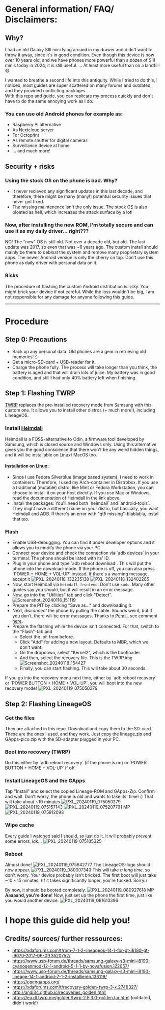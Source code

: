 # General information/ FAQ/ Disclaimers:

## Why?
I had an old Galaxy SIII mini lying around in my drawer and didn't want to throw it away, since it's in good condition.
Even though this device is now over 10 years old, and we have phones more powerful than a dozen of SIII minis today in 2024, it is still useful.
... At least more useful than on a landfill! 😄

I wanted to breathe a second life into this antiquity.
While I tried to do this, I noticed, most guides are super scattered on many forums and outdated, and they provided conflicting packages.  
With this repo and guide, you can replicate my process quickly and don't have to do the same annoying work as I do.  

### You can use old Android phones for example as:
* Raspberry Pi alternative
* As Nextcloud server
* For Octoprint
* As remote shutter for digital cameras
* Surveillance device at home
* ... and much more!

## Security + risks
### Using the stock OS on the phone is bad. Why?
* It never recieved any significant updates in this last decade, and therefore, there might be many (many!) potential security issues that never got fixed.
* The missing maintenence isn't the only issue. The stock OS is also bloated as hell, which increases the attack surface by a lot!
### Now, after installing the new ROM, I'm totally secure and can use it as my daily driver... right???
NO! The "new" OS is still old. Not over a decade old, but old. The last update was 2017, so even that was ~6 years ago.
The custom install should mainly be there to debloat the system and remove many proprietary system apps. The newer Android version is only the cherry on top.
Don't use this phone as daily driver with personal data on it.

### Risks
The procedure of flashing the custom Android distribution is risky. You might brick your device if not careful.
While the loss wouldn't be big, I am not responsible for any damage for anyone following this guide.

---

# Procedure
## Step 0: Precautions
- Back up any personal data. Old phones are a gem in retrieving old memories! :)
- Get a micro-SD-card + USB-reader for it.
- Charge the phone fully. The process will take longer than you think, the battery is aged and that will drain lots of juice.
My battery was in good condition, and still I had only 40% battery left when finishing.

## Step 1: Flashing TWRP
[TWRP](https://twrp.me/) replaces the pre-installed recovery mode from Samsung with this custom one. It allows you to install other distros (+ much more!), including LineageOS.
### Install [Heimdall](https://github.com/Benjamin-Dobell/Heimdall)
Heimdall is a FOSS-alternative to Odin, a firmware tool developed by Samsung, which is closed source and Windows only.
Using this alternative gives you the good conscience that there won't be any weird hidden things, and it will be installable on Linux/ MacOS too.
#### Installation on Linux:
* Since I use Fedora Silverblue (image based system), I need to work in containers. Therefore, I used my Arch-container in Distrobox.
  If you use a traditional (mutable) distro, like Mint or Fedora Workstation, you can choose to install it on your host directly.
  If you use Mac or Windows, read the documentation of Heimdall in the link above.
* Install the packages: You'll need both ´heimdall´ and ´android-tools´. They might have a different name on your distro, but basically, you want Heimdall and ADB. If there's an error with "qt5 missing"-blablabla, install that too.
### Flash
* Enable USB-debugging. You can find it under developer options and it allows you to modify the phone via your PC.
* Connect your device and check the connection via ´adb devices´ in your terminal. The phone should be listed with its' ID.
* Plug in your phone and type ´adb reboot download´. This will put the phone into the download-mode.
  If the phone is off, you can also press `POWER + HOME + VOL-UP´ instead.
If there's a warning message, accept it ![PXL_20240118_132235138](https://github.com/gluckgluckwasserbauch/galaxy-s3mini-secondlife/assets/99470494/ce53826b-60aa-4018-ba5f-46f124a15115)
![PXL_20240118_132402265](https://github.com/gluckgluckwasserbauch/galaxy-s3mini-secondlife/assets/99470494/a11c1488-36c4-41c6-a2e8-54082af59d29)
* Now, start Heimdall via `heimdall-frontend`. Don't use `sudo`. Many other guides say you should, but it will result in an error message.
* Now, go into the "Utilities" tab and click "Detect".
![Screenshot_20240118_151119](https://github.com/gluckgluckwasserbauch/galaxy-s3mini-secondlife/assets/99470494/5bf32fae-3ab9-42c0-8403-d6481c4abc56)
* Prepare the PIT by clicking "Save as..." and downloading it.
* Next, *disconnect* the phone by pulling the cable. 
Sounds weird, but if you don't, there will be error messages. 
Thanks to [Pemill](https://github.com/pemill), see comment [here](https://github.com/Benjamin-Dobell/Heimdall/issues/364#issuecomment-277053119).
* Prepare the flashing while the device isn't connected.
For that, switch to the "Flash"-tab and
  * Select the .pit from before.
  * Click "Add" for adding a new layout. Defaults to MBR, which we don't want.
  * On the dropdown, select "Kernel2", which is the bootloader
  * And then, select the recovery file. This is the TWRP.img
  ![Screenshot_20240118_154427](https://github.com/gluckgluckwasserbauch/galaxy-s3mini-secondlife/assets/99470494/0977f492-24ef-4d1c-b871-1a79b09b77f1)
  * Finally, you can start flashing. This will take about 30 seconds.

If you go into the recovery menu next time, either by ´adb reboot recovery´ or ´POWER BUTTON + HOME + VOL-UP´, you will boot into the new recovery mode!
![PXL_20240119_075050279](https://github.com/gluckgluckwasserbauch/galaxy-s3mini-secondlife/assets/99470494/f94e6e28-98d8-4de8-a2e5-6bb17b0caaea)


## Step 2: Flashing LineageOS
### Get the files
They are attached in this repo.
Download and copy them to the SD-card. These are the ones I used, and they work.
Just copy the lineage.zip and GApps-pico.zip with the SD-adapter plugged in your PC.

### Boot into recovery (TWRP)
Do this either by ´adb reboot recovery´ (if the phone is on) or ´POWER BUTTON + HOME + VOL-UP´ if off.

### Install LineageOS and the GApps
Tap "Install" and select the copied Lineage-ROM and GApps-Zip.
Confirm and wait.
Don't worry, the phone is old and wants to take its' time! :)
That will take about ~10 minutes
![PXL_20240119_075050279](https://github.com/gluckgluckwasserbauch/galaxy-s3mini-secondlife/assets/99470494/7070cb0e-2668-4c16-b2aa-b8990a72f693)
![PXL_20240119_075157143](https://github.com/gluckgluckwasserbauch/galaxy-s3mini-secondlife/assets/99470494/cf442a90-fea1-467e-a5f9-446a66256ea0)
![PXL_20240119_075207791 MP](https://github.com/gluckgluckwasserbauch/galaxy-s3mini-secondlife/assets/99470494/af9dba88-d2b9-49a7-9c35-dbf0f2f354e9)
![PXL_20240119_075912093](https://github.com/gluckgluckwasserbauch/galaxy-s3mini-secondlife/assets/99470494/a947e8a7-2320-4b0f-8387-4e5caf6925dd)

### Wipe cache
Every guide I watched said I should, so just do it.
It will probably prevent some errors, idk...
![PXL_20240119_075105325](https://github.com/gluckgluckwasserbauch/galaxy-s3mini-secondlife/assets/99470494/d6354f00-da09-4ee7-92b1-51df2b75958a)

### Reboot
Almost done!
![PXL_20240119_075942777](https://github.com/gluckgluckwasserbauch/galaxy-s3mini-secondlife/assets/99470494/3ef97054-849c-4caa-8f65-d9c7fad1f5f1)
The LineageOS-logo should now appear.
![PXL_20240119_080007340](https://github.com/gluckgluckwasserbauch/galaxy-s3mini-secondlife/assets/99470494/c99ec4b9-986a-4aa0-aa6e-2017621d745e)
This will take *a long time*, so don't worry.
Your device probably isn't bricked. The first boot will just take ~10 - 15 minutes. 
(If it takes significantly longer, you're fucked. Sorry.)

By now, it should be booted completely.
![PXL_20240119_080927618 MP](https://github.com/gluckgluckwasserbauch/galaxy-s3mini-secondlife/assets/99470494/c535ede4-148d-4077-ac8e-d7579a0435ae)
**Aaaaand, you're done!**
Now, just set up the phone the first time, just like you would another device.
![PXL_20240119_081613396](https://github.com/gluckgluckwasserbauch/galaxy-s3mini-secondlife/assets/99470494/f2b145fd-3980-48ac-b36b-8fb8f2a82711)

# I hope this guide did help you!


## Credits/ sources/ further ressources:
- https://xdaforums.com/t/rom-7-1-2-lineageos-14-1-for-gt-i8190-gt-i9070-2017-06-09.3520752/
- https://www.usp-forum.de/threads/samsung-galaxy-s3-mini-i8190-cyanogenmod-12-1-android-5-1-1-by-novafusion.122657/
- https://www.usp-forum.de/threads/samsung-galaxy-s3-mini-i8190-lineage-14-1-android-7-1-2-installieren.136119/
- https://opengapps.org/
- https://xdaforums.com/t/recovery-golden-twrp-3-x.2748327/
- http://andi34.github.io/recoveries_golden.html
- https://eu.dl.twrp.me/golden/twrp-2.6.3.0-golden.tar.html (outdated, didn't work!)

